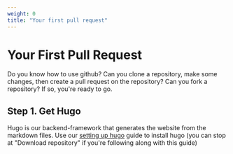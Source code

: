 ```yaml
---
weight: 0
title: "Your first pull request"
---
```

# Your First Pull Request
Do you know how to use github? Can you clone a repository, make some changes, then create a pull request on the repository? Can you fork a repository? If so, you're ready to go.

## Step 1. Get Hugo
Hugo is our backend-framework that generates the website from the markdown files. Use our [setting up hugo](/content/en/contribute/setup/) guide to install hugo (you can stop at "Download repository" if you're following along with this guide)